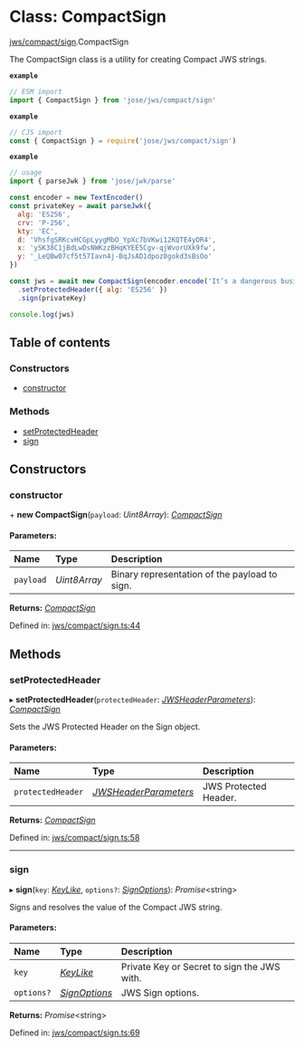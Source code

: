 # Class: CompactSign

[jws/compact/sign](../modules/jws_compact_sign.md).CompactSign

The CompactSign class is a utility for creating Compact JWS strings.

**`example`** 
```js
// ESM import
import { CompactSign } from 'jose/jws/compact/sign'
```

**`example`** 
```js
// CJS import
const { CompactSign } = require('jose/jws/compact/sign')
```

**`example`** 
```js
// usage
import { parseJwk } from 'jose/jwk/parse'

const encoder = new TextEncoder()
const privateKey = await parseJwk({
  alg: 'ES256',
  crv: 'P-256',
  kty: 'EC',
  d: 'VhsfgSRKcvHCGpLyygMbO_YpXc7bVKwi12KQTE4yOR4',
  x: 'ySK38C1jBdLwDsNWKzzBHqKYEE5Cgv-qjWvorUXk9fw',
  y: '_LeQBw07cf5t57Iavn4j-BqJsAD1dpoz8gokd3sBsOo'
})

const jws = await new CompactSign(encoder.encode('It’s a dangerous business, Frodo, going out your door.'))
  .setProtectedHeader({ alg: 'ES256' })
  .sign(privateKey)

console.log(jws)
```

## Table of contents

### Constructors

- [constructor](jws_compact_sign.compactsign.md#constructor)

### Methods

- [setProtectedHeader](jws_compact_sign.compactsign.md#setprotectedheader)
- [sign](jws_compact_sign.compactsign.md#sign)

## Constructors

### constructor

\+ **new CompactSign**(`payload`: *Uint8Array*): [*CompactSign*](jws_compact_sign.compactsign.md)

#### Parameters:

Name | Type | Description |
:------ | :------ | :------ |
`payload` | *Uint8Array* | Binary representation of the payload to sign.    |

**Returns:** [*CompactSign*](jws_compact_sign.compactsign.md)

Defined in: [jws/compact/sign.ts:44](https://github.com/panva/jose/blob/v3.11.1/src/jws/compact/sign.ts#L44)

## Methods

### setProtectedHeader

▸ **setProtectedHeader**(`protectedHeader`: [*JWSHeaderParameters*](../interfaces/types.jwsheaderparameters.md)): [*CompactSign*](jws_compact_sign.compactsign.md)

Sets the JWS Protected Header on the Sign object.

#### Parameters:

Name | Type | Description |
:------ | :------ | :------ |
`protectedHeader` | [*JWSHeaderParameters*](../interfaces/types.jwsheaderparameters.md) | JWS Protected Header.    |

**Returns:** [*CompactSign*](jws_compact_sign.compactsign.md)

Defined in: [jws/compact/sign.ts:58](https://github.com/panva/jose/blob/v3.11.1/src/jws/compact/sign.ts#L58)

___

### sign

▸ **sign**(`key`: [*KeyLike*](../types/types.keylike.md), `options?`: [*SignOptions*](../interfaces/types.signoptions.md)): *Promise*<string\>

Signs and resolves the value of the Compact JWS string.

#### Parameters:

Name | Type | Description |
:------ | :------ | :------ |
`key` | [*KeyLike*](../types/types.keylike.md) | Private Key or Secret to sign the JWS with.   |
`options?` | [*SignOptions*](../interfaces/types.signoptions.md) | JWS Sign options.    |

**Returns:** *Promise*<string\>

Defined in: [jws/compact/sign.ts:69](https://github.com/panva/jose/blob/v3.11.1/src/jws/compact/sign.ts#L69)
